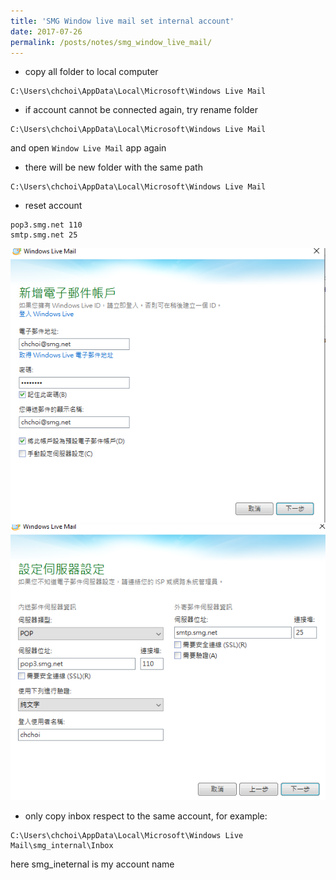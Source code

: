 ```yaml
---
title: 'SMG Window live mail set internal account'
date: 2017-07-26
permalink: /posts/notes/smg_window_live_mail/
---
```






* copy all folder to local computer
```
C:\Users\chchoi\AppData\Local\Microsoft\Windows Live Mail
```

* if account cannot be connected again, try rename folder
```
C:\Users\chchoi\AppData\Local\Microsoft\Windows Live Mail
```

and open ```Window Live Mail``` app again

* there will be new folder with the same path
```
C:\Users\chchoi\AppData\Local\Microsoft\Windows Live Mail
```

* reset account 
```
pop3.smg.net 110
smtp.smg.net 25
```
![](/images/window_live_mail_png/1.png)
![](/images/window_live_mail_png/2.png)

* only copy inbox respect to the same account, for example:
```
C:\Users\chchoi\AppData\Local\Microsoft\Windows Live Mail\smg_internal\Inbox
```
here smg_ineternal is my account name